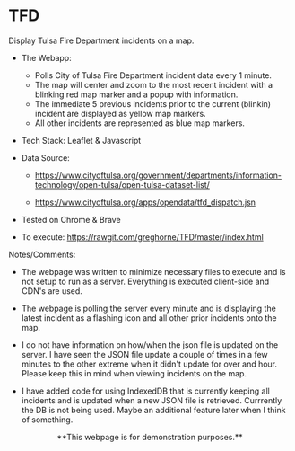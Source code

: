 # TFD

Display Tulsa Fire Department incidents on a map.

* The Webapp:

    * Polls City of Tulsa Fire Department incident data every 1 minute.
    * The map will center and zoom to the most recent incident with a blinking red map marker and a popup with information.
    * The immediate 5 previous incidents prior to the current (blinkin) incident are displayed as yellow map markers.
    * All other incidents are represented as blue map markers.

* Tech Stack: Leaflet & Javascript

* Data Source: 

    * https://www.cityoftulsa.org/government/departments/information-technology/open-tulsa/open-tulsa-dataset-list/

    * https://www.cityoftulsa.org/apps/opendata/tfd_dispatch.jsn

* Tested on Chrome & Brave

* To execute: https://rawgit.com/greghorne/TFD/master/index.html

Notes/Comments:

* The webpage was written to minimize necessary files to execute and is not setup to run as a server.  Everything is executed client-side and CDN's are used.

* The webpage is polling the server every minute and is displaying the latest incident as a flashing icon and all other prior incidents onto the map.

* I do not have information on how/when the json file is updated on the server.  I have seen the JSON file update a couple of times in a few minutes to the other extreme when it didn't update for over and hour.  Please keep this in mind when viewing incidents on the map.

* I have added code for using IndexedDB that is currently keeping all incidents and is updated when a new JSON file is retrieved.  Currrently the DB is not being used.  Maybe an additional feature later when I think of something. 

<center>**This webpage is for demonstration purposes.**</center>



